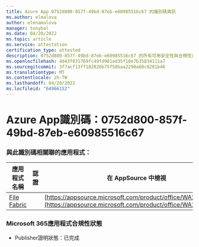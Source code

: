 ```yaml
---
title: Azure App 0752d800-857f-49bd-87eb-e60985516c67 的識別碼資訊
ms.author: elmalova
author: elenamalova
manager: tonybal
ms.date: 04/20/2022
ms.topic: article
ms.service: attestation
certification_type: attested
description: 0752d800-857f-49bd-87eb-e60985516c67 的所有可用安全性與合規性資訊。
ms.openlocfilehash: 4d43f831769fc49fd981ad35f10e7b35834111a7
ms.sourcegitcommit: 3f7acf13ff182026b75f58baa2290a68c8281b46
ms.translationtype: MT
ms.contentlocale: zh-TW
ms.lasthandoff: 04/20/2022
ms.locfileid: "64966152"
---
```

# <a name="azure-app-id-0752d800-857f-49bd-87eb-e60985516c67"></a>Azure App識別碼：0752d800-857f-49bd-87eb-e60985516c67


### <a name="apps-associated-with-this-id"></a>與此識別碼相關聯的應用程式：
| **應用程式名稱** | **認證** | **在 AppSource 中檢視** |
|--------------|---------------|-----------------------|
| [File Fabric](../forward/WA200003017.md) |  | [https://appsource.microsoft.com/product/office/WA200003017](https://appsource.microsoft.com/product/office/WA200003017) |

### <a name="microsoft-365-app-compliance-status"></a>Microsoft 365應用程式合規性狀態
- Publisher證明狀態：已完成
